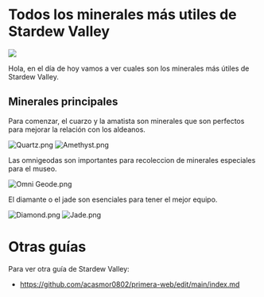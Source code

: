 # Todos los minerales más utiles de Stardew Valley
![](https://stardewvalleywiki.com/mediawiki/images/6/68/Main_Logo.png)
 
Hola, en el día de hoy vamos a ver cuales son los minerales más útiles  de Stardew Valley.

## Minerales principales
Para comenzar, el cuarzo y la amatista son minerales que son perfectos para mejorar la relación con los aldeanos.

![Quartz.png](https://stardewvalleywiki.com/mediawiki/images/c/cf/Quartz.png) ![Amethyst.png](https://stardewvalleywiki.com/mediawiki/images/2/2e/Amethyst.png)

Las omnigeodas son importantes para recoleccion de minerales especiales para el museo.

![Omni Geode.png](https://stardewvalleywiki.com/mediawiki/images/0/09/Omni_Geode.png)

El diamante o el jade son esenciales para tener el mejor equipo.

![Diamond.png](https://stardewvalleywiki.com/mediawiki/images/e/ea/Diamond.png) ![Jade.png](https://stardewvalleywiki.com/mediawiki/images/7/7e/Jade.png)

# Otras guías

Para ver otra guía de Stardew Valley: 

- https://github.com/acasmor0802/primera-web/edit/main/index.md
